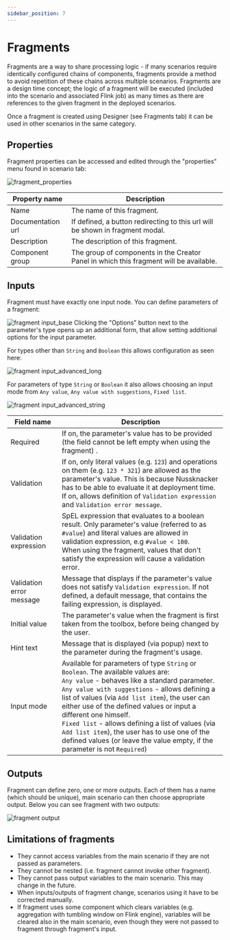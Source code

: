 ```yaml
---
sidebar_position: 7
---
```


# Fragments

Fragments are a way to share processing logic - if many scenarios require identically configured chains of components, fragments provide a method to avoid repetition of these chains across multiple scenarios. Fragments are a design time concept; the logic of a fragment will be executed (included into the scenario and associated Flink job) as many times as there are references to the given fragment in the deployed scenarios.

Once a fragment is created using Designer (see Fragments tab) it can be used in other scenarios in the same category.

## Properties

Fragment properties can be accessed and edited through the "properties" menu found in scenario tab:

![fragment_properties](../autoScreenshotChangeDocs/Auto_Screenshot_Change_Docs_-_fragments_-_Properties0.png)

| Property name     | Description                                                                            |
|-------------------|----------------------------------------------------------------------------------------|
| Name              | The name of this fragment.                                                             |
| Documentation url | If defined, a button redirecting to this url will be shown in fragment modal.          |
| Description       | The description of this fragment.                                                      |
| Component group   | The group of components in the Creator Panel in which this fragment will be available. |

## Inputs
Fragment must have exactly one input node. You can define parameters of a fragment:

![fragment input_base](../autoScreenshotChangeDocs/Auto_Screenshot_Change_Docs_-_fragments_-_Inputs0.png)
Clicking the "Options" button next to the parameter's type opens up an additional form, that allow setting additional options for the input parameter.

For types other than `String` and `Boolean` this allows configuration as seen here:

![fragment input_advanced_long](../autoScreenshotChangeDocs/Auto_Screenshot_Change_Docs_-_fragments_-_Inputs1.png)

For parameters of type `String` or `Boolean` it also allows choosing an input mode from `Any value`, `Any value with suggestions`, `Fixed list`.

![fragment input_advanced_string](../autoScreenshotChangeDocs/Auto_Screenshot_Change_Docs_-_fragments_-_Inputs2.png)

| Field name               | Description                                                                                                                                                                                                                                                                                                                                                                                                                                                                                               |
|--------------------------|-----------------------------------------------------------------------------------------------------------------------------------------------------------------------------------------------------------------------------------------------------------------------------------------------------------------------------------------------------------------------------------------------------------------------------------------------------------------------------------------------------------|
| Required                 | If on, the parameter's value has to be provided (the field cannot be left empty when using the fragment)      .                                                                                                                                                                                                                                                                                                                                                                                           |
| Validation               | If on, only literal values (e.g. `123`) and operations on them (e.g. `123 * 321`) are allowed as the parameter's value. This is because Nussknacker has to be able to evaluate it at deployment time.<br/>If on, allows definition of `Validation expression` and `Validation error message`.                                                                                                                                                                                                             |
| Validation expression    | SpEL expression that evaluates to a boolean result. Only parameter's value (referred to as `#value`) and literal values are allowed in validation expression, e.g `#value < 100`. <br/> When using the fragment, values that don't satisfy the expression will cause a validation error.                                                                                                                                                                                                                  |
| Validation error message | Message that displays if the parameter's value does not satisfy `Validation expression`. If not defined, a default message, that contains the failing expression, is displayed.                                                                                                                                                                                                                                                                                                                           |
| Initial value            | The parameter's value when the fragment is first taken from the toolbox, before being changed by the user.                                                                                                                                                                                                                                                                                                                                                                                                |
| Hint text                | Message that is displayed (via popup) next to the parameter during the fragment's usage.                                                                                                                                                                                                                                                                                                                                                                                                                  |
| Input mode               | Available for parameters of type `String` or `Boolean`. The available values are:<br/>`Any value` - behaves like a standard parameter.<br/>`Any value with suggestions` - allows defining a list of values (via `Add list item`), the user can either use of the defined values or input a different one himself.<br/>`Fixed list` - allows defining a list of values (via `Add list item`), the user has to use one of the defined values (or leave the value empty, if the parameter is not `Required`) |

## Outputs
Fragment can define zero, one or more outputs. Each of them has a name (which should be unique), main scenario can then choose appropriate output. Below you can see fragment with two outputs:

![fragment output](../autoScreenshotChangeDocs/Auto_Screenshot_Change_Docs_-_fragments_-_Outputs0.png)

## Limitations of fragments
- They cannot access variables from the main scenario if they are not passed as parameters.
- They cannot be nested (i.e. fragment cannot invoke other fragment).
- They cannot pass output variables to the main scenario. This may change in the future.
- When inputs/outputs of fragment change, scenarios using it have to be corrected manually.
- If fragment uses some component which clears variables (e.g. aggregation with tumbling window on Flink engine), variables will be cleared also in the main scenario, even though they were not passed to fragment through fragment's input.
